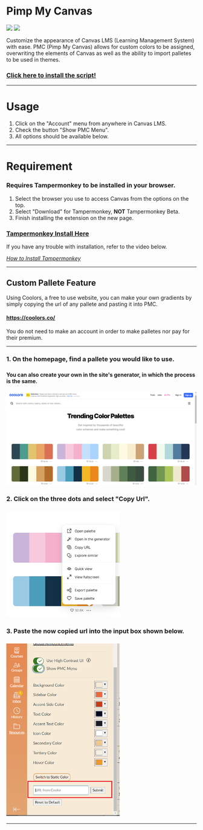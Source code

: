 # Pimp My Canvas
![](https://img.shields.io/github/repo-size/ExternalHost0/PimpMyCanvas?color=006eff&style=flat-square) ![](https://img.shields.io/github/last-commit/ExternalHost0/PimpMyCanvas?color=006eff&style=flat-square)

Customize the appearance of Canvas LMS (Learning Management System) with ease. PMC (Pimp My Canvas) allows for custom colors to be assigned, overwriting the elements of Canvas as well as the ability to import palletes to be used in themes.

### [Click here to install the script!](https://github.com/ExternalHost0/PimpMyCanvas/raw/master/PimpMyCanvas.user.js)

___
# Usage

1. Click on the "Account" menu from anywhere in Canvas LMS.
2. Check the button "Show PMC Menu".
3. All options should be available below.
___
# Requirement
### Requires Tampermonkey to be installed in your browser.
1. Select the browser you use to access Canvas from the options on the top.
2. Select "Download" for Tampermonkey, **NOT** Tampermonkey Beta.
3. Finish installing the extension on the new page.
### [Tampermonkey Install Here](https://www.tampermonkey.net/*)

If you have any trouble with installation, refer to the video below.

*[How to Install Tampermonkey](https://www.youtube.com/watch?v=kjeERqWY04s)*
___
## Custom Pallete Feature
Using Coolors, a free to use website, you can make your own gradients by simply copying the url of any pallete and pasting it into PMC.
#### https://coolors.co/
You do not need to make an account in order to make palletes nor pay for their premium.
___

<h3> 1. On the homepage, find a pallete you would like to use. <h3>
<h4> You can also create your own in the site's generator, in which the process is the same. <h4>
<img src="readmeimages\homepage.PNG" alt="homepage" width="600"/>
<h3> 2. Click on the three dots and select "Copy Url". <h3>
<img src="readmeimages\selected.PNG" alt="selected" width="300"/>
<h3> 3. Paste the now copied url into the input box shown below. <h3>
<img src="readmeimages\pmc.PNG" alt="custom gradient" width="300"/>

___
